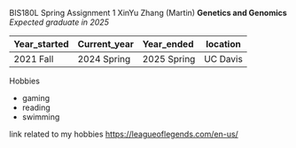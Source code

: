 BIS180L Spring Assignment 1
XinYu Zhang (Martin)
**Genetics and Genomics**
*Expected graduate in 2025*


| Year_started | Current_year | Year_ended | location |
|:---------|:----------|:--------|:-----------:|
| 2021 Fall | 2024 Spring | 2025 Spring | UC Davis |

Hobbies

* gaming
* reading
* swimming 

link related to my hobbies 
https://leagueoflegends.com/en-us/
